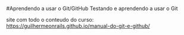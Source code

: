 #Aprendendo a usar o Git/GitHub
Testando e aprendendo a usar o Git

site com todo o conteudo do curso: https://guilhermeonrails.github.io/manual-do-git-e-github/
